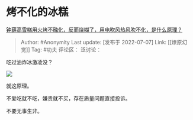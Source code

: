 # 烤不化的冰糕
[钟薛高雪糕用火烤不融化，反而烧糊了，用电吹风热风吹不化，是什么原理？](https://www.zhihu.com/question/541734215/answer/2562373519)

> Author: #Anonymity
> Last update: [发布于 2022-07-07]
> Link: [[燎原幻觉]]
> Tag: #功夫
> 评论区：
> 泛讨论：

吃过油炸冰激凌没？

![](https://picx.zhimg.com/50/v2-238f9e3edac06386656a970af2410c21_720w.jpg?source=1940ef5c)

就这原理。

不爱吃就不吃，嫌贵就不买，存在质量问题直接投诉。

不要无事生非。
